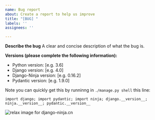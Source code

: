 ```yaml
---
name: Bug report
about: Create a report to help us improve
title: "[BUG] "
labels: ''
assignees: ''

---
```


**Describe the bug**
A clear and concise description of what the bug is.

**Versions (please complete the following information):**
 - Python version: [e.g. 3.6]
 - Django version: [e.g. 4.0]
 - Django-Ninja version: [e.g. 0.16.2]
 - Pydantic version: [e.g. 1.9.0]

Note you can quickly get this by runninng in `./manage.py shell` this line:
```
import django; import pydantic; import ninja; django.__version__; ninja.__version__; pydantic.__version__
```

<img style="object-fit: cover; object-position: 50% 50%;" alt="relax image for django-ninja.cn" loading="lazy" fetchpriority="auto" aria-hidden="true" draggable="false" src="https://picsum.photos/825/47.jpg">
